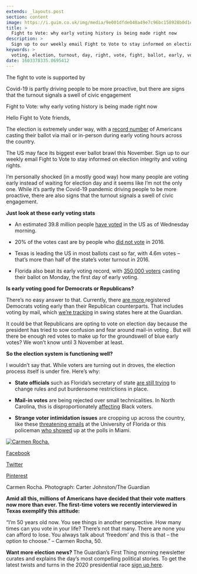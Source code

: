 ```yaml
--- 
extends: _layouts.post 
section: content 
image: https://i.guim.co.uk/img/media/9e001dfde048a49e7c96bc158928b0d1e08939a2/0_233_3500_2101/master/3500.jpg?width=1200&height=630&quality=85&auto=format&fit=crop&overlay-align=bottom%2Cleft&overlay-width=100p&overlay-base64=L2ltZy9zdGF0aWMvb3ZlcmxheXMvdGctZGVmYXVsdC5wbmc&enable=upscale&s=924cd69aabc42703dda6ff828acacdf2 
title: > 
  Fight to Vote: why early voting history is being made right now 
description: > 
  Sign up to our weekly email Fight to Vote to stay informed on election integrity and voting rights.Just look at these early voting statsAn estimated 39.8 million people have voted in the US as of Wednesday morning.Florida also beat its early voting record, with 350,000 voters casting their ballot on Monday, the first day of early voting.Currently, there are more registered Democrats voting early than their Republican counterparts.But will there be enough red votes to make up for the groundswell of blue early votes? 
keywords: > 
  voting, election, turnout, day, right, vote, fight, ballot, early, votes, history, voters 
date: 1603378335.0695412 
--- 
```

<div><p>The fight to vote is supported by</p><p>Covid-19 is partly driving people to be more proactive, but there are signs that the turnout signals a swell of civic engagement</p><p>Fight to Vote: why early voting history is being made right now</p><p>Hello Fight to Vote friends,</p>
<p>The election is extremely under way, with a <a href="https://targetearly.targetsmart.com/" class="u-underline">record number</a> of Americans casting their ballot via mail or in-person during early voting hours across the country.</p>



The US may face its biggest ever ballot brawl this November. Sign up to our weekly email Fight to Vote to stay informed on election integrity and voting rights.


<p>I&#8217;m personally shocked (in a mostly good way) how many people are voting early instead of waiting for election day and it seems like I&#8217;m not the only one. While it&#8217;s partly the Covid-19 pandemic driving people to be more proactive, there are also signs that the turnout signals a swell of civic engagement.</p>
<p><strong>Just look at these early voting stats</strong></p>
<ul>
<li><p>An estimated 39.8 million people <a href="https://twitter.com/ElectProject/status/1318904288173842432?s=20" class="u-underline">have voted</a> in the US as of Wednesday morning.</p></li>
</ul>
<ul>
<li><p>20% of the votes cast are by people who <a href="https://www.washingtonpost.com/graphics/2020/elections/early-voting-numbers-so-far/" class="u-underline">did not vote</a> in 2016.</p></li>
</ul>
<ul>
<li><p>Texas is leading the US in most ballots cast so far, with 4.6m votes &#8211; that&#8217;s more than half of the state&#8217;s voter turnout in 2016.</p></li>
</ul>
<ul>
<li><p>Florida also beat its early voting record, with <a href="https://www.politico.com/states/florida/story/2020/10/19/florida-shatters-opening-day-record-for-early-voting-1327488" class="u-underline">350,000 voters</a> casting their ballot on Monday, the first day of early voting.</p></li>
</ul>
<p><strong>Is early voting good for Democrats or Republicans?</strong></p>
<p>There&#8217;s no easy answer to that. Currently, there <a href="https://www.nbcnews.com/politics/2020-election/two-weeks-till-election-day-democrats-have-big-lead-early-n1243991" class="u-underline">are more </a>registered Democrats voting early than their Republican counterparts. That includes voting by mail, which <a href="https://www.theguardian.com/us-news/2020/oct/15/mail-in-ballot-tracker-us-election-2020" class="u-underline">we&#8217;re tracking</a> in swing states here at the Guardian.</p>
<p>It could be that Republicans are opting to vote on election day because the president has tried to sow confusion and fear around mail-in voting . But will there be enough red votes to make up for the groundswell of blue early votes? We won&#8217;t know until 3 November at least.</p>
<p><strong>So the election system is functioning well?</strong></p>
<p>I wouldn&#8217;t say that. While voters are turning out in droves, the election process itself is under fire. Here&#8217;s why:</p>
<ul>
<li><p> <strong>State officials</strong> such as Florida&#8217;s secretary of state <a href="https://www.theguardian.com/us-news/2020/oct/21/florida-voting-changes-felony-convictions-drop-boxes" class="u-underline">are still trying</a> to change rules and put burdensome restrictions in place.</p></li>
</ul>
<ul>
<li><p><strong>Mail-in votes</strong> are being rejected over small technicalities. In North Carolina, this is disproportionately <a href="https://www.theguardian.com/us-news/2020/oct/17/black-voters-mail-in-ballots-rejected-higher-rate-north-carolina" class="u-underline">affecting</a> Black voters.</p></li>
</ul>
<ul>
<li><p><strong>Strange voter intimidation issues</strong> are cropping up across the country, like these <a href="https://www.sun-sentinel.com/news/politics/elections/fl-ne-proud-boys-election-threat-rumors-20201021-b4hld4mhlvanhh4gax6ejdhvna-story.html" class="u-underline">threatening emails</a> at the University of Florida or this policeman <a href="https://www.washingtonpost.com/nation/2020/10/21/miami-cop-trump-mask/" class="u-underline">who showed</a> up at the polls in Miami.</p></li>
</ul>




<a href="#img-2" class="article__img-container js-gallerythumbs">

 




 
<img class="gu-image" alt="Carmen Rocha." src="https://i.guim.co.uk/img/media/277e31685f6f72de55c26df8ae1545343e77d6ac/0_1406_4016_4177/master/4016.jpg?width=300&amp;quality=85&amp;auto=format&amp;fit=max&amp;s=74f3c3b10068bd33147cd4e60c70ac79">

<p class="inline-expand-image inline-icon centered-icon rounded-icon article__fullscreen modern-visible">


 </p> </a>
<a class="rounded-icon block-share__item block-share__item--facebook js-blockshare-link" href="https://www.facebook.com/dialog/share?app_id=180444840287&amp;href=https%3A%2F%2Fwww.theguardian.com%2Fus-news%2F2020%2Foct%2F22%2Fwhy-early-voting-history-is-being-made-right-now%3FCMP%3Dshare_btn_fb%26page%3Dwith%3Aimg-2%23img-2&amp;picture=https%3A%2F%2Fmedia.guim.co.uk%2F277e31685f6f72de55c26df8ae1545343e77d6ac%2F0_1406_4016_4177%2F4016.jpg" target="_blank"> <p class="inline-share-facebook inline-icon ">


 </p> <p class="u-h">Facebook</p> </a>
<a class="rounded-icon block-share__item block-share__item--twitter js-blockshare-link" href="https://twitter.com/intent/tweet?text=Fight%20to%20Vote%3A%20why%20early%20voting%20history%20is%20being%20made%20right%20now&amp;url=https%3A%2F%2Fwww.theguardian.com%2Fus-news%2F2020%2Foct%2F22%2Fwhy-early-voting-history-is-being-made-right-now%3FCMP%3Dshare_btn_tw%26page%3Dwith%3Aimg-2%23img-2" target="_blank"> <p class="inline-share-twitter inline-icon ">


 </p> <p class="u-h">Twitter</p> </a>
<a class="rounded-icon block-share__item block-share__item--pinterest js-blockshare-link" href="http://www.pinterest.com/pin/create/button/?description=Fight%20to%20Vote%3A%20why%20early%20voting%20history%20is%20being%20made%20right%20now&amp;url=https%3A%2F%2Fwww.theguardian.com%2Fus-news%2F2020%2Foct%2F22%2Fwhy-early-voting-history-is-being-made-right-now%3Fpage%3Dwith%3Aimg-2%23img-2&amp;media=https%3A%2F%2Fmedia.guim.co.uk%2F277e31685f6f72de55c26df8ae1545343e77d6ac%2F0_1406_4016_4177%2F4016.jpg" target="_blank"> <p class="inline-share-pinterest inline-icon ">


 </p> <p class="u-h">Pinterest</p> </a>

<p class="inline-triangle inline-icon ">


 </p> Carmen Rocha. Photograph: Carter Johnston/The Guardian


<p><strong>Amid all this, millions of Americans have decided that their vote matters now more than ever. The first-time </strong><strong>voters we recently interviewed in Texas exemplify this attitude:</strong></p>
<p>&#8220;I&#8217;m 50 years old now. You see things in another perspective. How many times can you vote in your life? There&#8217;s not that many. There are none you can afford to lose. You always talk about &#8216;freedom&#8217; and this is that &#8211; the option to choose.&#8221; &#8211; Carmen Rocha, 50.</p>
<p><strong>Want more election news? </strong>The Guardian&#8217;s First Thing morning newsletter curates and explains the day&#8217;s most compelling political stories. To get the latest twists and turns in the 2020 presidential race <a href="https://www.theguardian.com/info/2018/sep/17/guardian-us-morning-briefing-sign-up-to-stay-informed" class="u-underline">sign up here</a>.<br><br></p>
<p class="after-article js-after-article"></p>
</div>